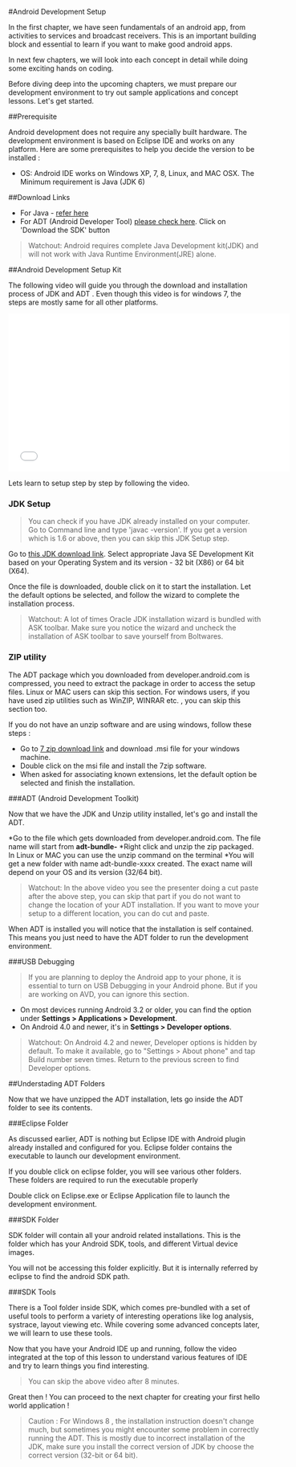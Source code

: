 #Android Development Setup

In the first chapter, we have seen fundamentals of an android app, from activities to services and broadcast receivers. This is an important building block and essential to learn if you want to make good android apps.

In next few chapters, we will look into each concept in detail while   doing some exciting hands on coding.

Before diving deep into the upcoming chapters, we must prepare our development environment to try out sample applications and concept lessons. Let's get started.


##Prerequisite 

Android development does not require any specially built hardware. The development environment is based on Eclipse IDE and works on any platform. Here are some prerequisites to help you decide the version to be installed :

* OS: Android IDE works on Windows XP, 7, 8, Linux, and MAC OSX.
The Minimum requirement is Java (JDK 6)


##Download Links

* For Java - [refer here](http://www.oracle.com/technetwork/java/javase/downloads/jdk7-downloads-1880260.html)
* For ADT (Android Developer Tool) [please check here](http://developer.android.com/sdk/index.html). Click on 'Download the SDK' button

> Watchout: Android requires complete Java Development kit(JDK) and will not work with Java Runtime Environment(JRE) alone.

##Android Development Setup Kit

The following video will guide you through the download and installation process of JDK and ADT . Even though this video is for windows 7, the steps are mostly same for all other platforms. 

<iframe width="560" height="315" src="//www.youtube.com/embed/SFGF3_r9YIA?list=UUbL5gei-5kK8hHf5q3andnw" frameborder="0" allowfullscreen></iframe>

<br/>


Lets learn to setup step by step by following the video.


### JDK Setup

> You can check if you have JDK already installed on your computer. Go to Command line and type 'javac -version'. If you get a version which is 1.6 or above, then you can skip this JDK Setup step.

Go to [this JDK download link](http://www.oracle.com/technetwork/java/javase/downloads/jdk7-downloads-1880260.html). Select appropriate Java SE Development Kit based on your Operating System and its version - 32 bit (X86) or 64 bit (X64).

Once the file is downloaded, double click on it to start the installation. Let the default options be selected, and follow the wizard to complete the installation process.

> Watchout: A lot of times Oracle JDK installation wizard is bundled with ASK toolbar. Make sure you notice the wizard and uncheck the installation of ASK toolbar to save yourself from Boltwares. 

### ZIP utility

The ADT package which you downloaded from developer.android.com is compressed, you need to extract the package in order to access the setup files. Linux or MAC users can skip this section. For windows users, if you have used zip utilities such as WinZIP, WINRAR etc. , you can skip this section too.

If you do not have an unzip software and are using windows, follow these steps :

* Go to [7 zip download link](http://www.7-zip.org/download.html) and download .msi file for your windows machine.
* Double click on the msi file and install the 7zip software.
* When asked for associating known extensions, let the default option be selected and finish the installation. 


###ADT (Android Development Toolkit)

Now that we have the JDK and Unzip utility installed, let's go and install the ADT.

*Go to the file which gets downloaded from developer.android.com. The file name will start from **adt-bundle-**
*Right click and unzip the zip packaged. In Linux or MAC you can use the unzip command on the terminal
*You will get a new folder with name adt-bundle-xxxx created. The exact name will depend on your OS and its version (32/64 bit). 

> Watchout: In the above video you see the presenter doing a cut paste after the above step, you can skip that part if you do not want to change the location of your ADT installation. If you want to move your setup to a different location, you can do cut and paste.

When ADT is installed you will notice that the installation is self contained. This means you just need to have the ADT folder to run the development environment.

###USB Debugging

>If you are planning to deploy the Android app to your phone, it is essential to turn on USB Debugging in your Android phone. But if you are working on AVD, you can ignore this section.

* On most devices running Android 3.2 or older, you can find the option under **Settings > Applications > Development**.
* On Android 4.0 and newer, it's in **Settings > Developer options**.

> Watchout: On Android 4.2 and newer, Developer options is hidden by default. To make it available, go to "Settings > About phone" and tap Build number seven times. Return to the previous screen to find Developer options.

##Understading ADT Folders

Now that we have unzipped the ADT installation, lets go inside the ADT folder to see its contents.

###Eclipse Folder

As discussed earlier, ADT is nothing but Eclipse IDE with Android plugin already installed and configured for you. Eclipse folder contains the executable to launch our development environment.

If you double click on eclipse folder, you will see various other folders. These folders are required to run the executable properly

Double click on Eclipse.exe or Eclipse Application file to launch the development environment.


###SDK Folder

SDK folder will contain all your android related installations. This is the folder which has your Android SDK, tools, and different Virtual device images. 

You will not be accessing this folder explicitly. But it is internally referred by eclipse to find the android SDK path. 

###SDK Tools 

There is a Tool folder inside SDK, which comes pre-bundled with a set of useful tools to perform a variety of interesting operations like log analysis, systrace, layout viewing etc. While covering some advanced concepts later, we will learn to use these tools.  

Now that you have your Android IDE up and running, follow the video integrated at the top of this lesson to understand various features of IDE and try to learn things you find interesting. 

> You can skip the above video after 8 minutes. 

Great then ! You can proceed to the next chapter for creating your first hello world application !

> Caution :  For Windows 8 , the installation instruction doesn't change much, but sometimes you might encounter some problem in correctly running the ADT. This is mostly due to incorrect installation of the JDK, make sure you install the correct version of JDK by choose the correct version (32-bit or 64 bit).
